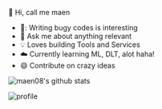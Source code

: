 

 :man:  Hi, call me maen

- 🐛: Writing bugy codes is interesting
- :snake: Ask me about anything relevant
- :bulb: Loves building Tools and Services
- :cloud:  Currently learning ML, DLT, alot haha!
- :smile:  Contribute on crazy ideas


![maen08's github stats](https://github-readme-stats.vercel.app/api?username=maen08)

![profile](https://komarev.com/ghpvc/?username=maen08)

